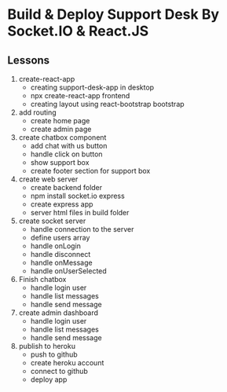 # Build & Deploy Support Desk By Socket.IO & React.JS

## Lessons

1. create-react-app
   - creating support-desk-app in desktop
   - npx create-react-app frontend
   - creating layout using react-bootstrap bootstrap
2. add routing
   - create home page
   - create admin page
3. create chatbox component
   - add chat with us button
   - handle click on button
   - show support box
   - create footer section for support box
4. create web server
   - create backend folder
   - npm install socket.io express
   - create express app
   - server html files in build folder
5. create socket server
   - handle connection to the server
   - define users array
   - handle onLogin
   - handle disconnect
   - handle onMessage
   - handle onUserSelected
6. Finish chatbox
   - handle login user
   - handle list messages
   - handle send message
7. create admin dashboard
   - handle login user
   - handle list messages
   - handle send message
8. publish to heroku
   - push to github
   - create heroku account
   - connect to github
   - deploy app

